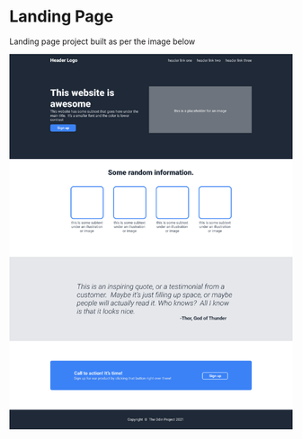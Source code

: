 # Landing Page

Landing page project built as per the image below

![landing page](./assets/landing_page.png)
